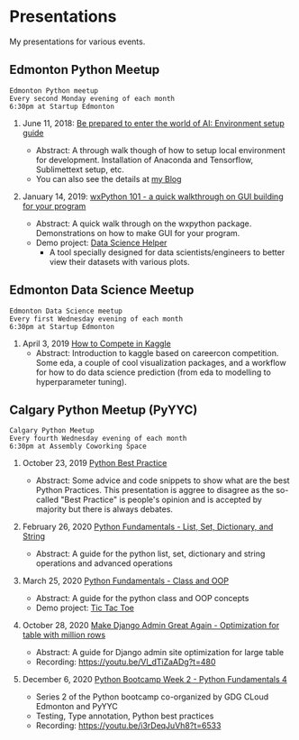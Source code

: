 # Presentations

My presentations for various events.

## Edmonton Python Meetup

    Edmonton Python meetup
    Every second Monday evening of each month
    6:30pm at Startup Edmonton

1. June 11, 2018: [Be prepared to enter the world of AI: Environment setup guide](./Edmonton%20Python%20Meetup/Be%20prepared%20to%20enter%20the%20world%20of%20AI.pdf)
    - Abstract: A through walk though of how to setup local environment for development. Installation of Anaconda and Tensorflow, Sublimettext setup, etc.
    - You can also see the details at [my Blog](https://zmcddn.github.io/the-ultimate-guide-to-setup-multiple-python-environment-with-anaconda-and-sublime-text.html)

2. January 14, 2019: [wxPython 101 - a quick walkthrough on GUI building for your program](./Edmonton%20Python%20Meetup/wxPython%20101.pdf)
    - Abstract: A quick walk through on the wxpython package. Demonstrations on how to make GUI for your program.
    - Demo project: [Data Science Helper](https://github.com/zmcddn/Data-Science-Helper)
        + A tool specially designed for data scientists/engineers to better view their datasets with various plots.


## Edmonton Data Science Meetup

    Edmonton Data Science meetup
    Every first Wednesday evening of each month
    6:30pm at Startup Edmonton

1. April 3, 2019 [How to Compete in Kaggle](./Edmonton%20Data%20Science%20Meetup/How%20to%20compete%20in%20kaggle.pdf)
    - Abstract: Introduction to kaggle based on careercon competition. Some eda, a couple of cool visualization packages, and a workflow for how to do data science prediction (from eda to modelling to hyperparameter tuning).


## Calgary Python Meetup (PyYYC)

    Calgary Python Meetup
    Every fourth Wednesday evening of each month
    6:30pm at Assembly Coworking Space

1. October 23, 2019 [Python Best Practice](./Calgary%20Python%20Meetup%20PyYYC/Python%20Best%20Practice.pdf)
    - Abstract: Some advice and code snippets to show what are the best Python Practices. This presentation is aggree to disagree as the so-called "Best Practice" is people's opinion and is accepted by majority but there is always debates.

2. February 26, 2020 [Python Fundamentals - List, Set, Dictionary, and String](./Calgary%20Python%20Meetup%20PyYYC/Python%20Fundamentals%20-%20list%20set%20dictionary%20and%20string.pdf)
    - Abstract: A guide for the python list, set, dictionary and string operations and advanced operations

3. March 25, 2020 [Python Fundamentals - Class and OOP](./Calgary%20Python%20Meetup%20PyYYC/Python%20Fundamentals%20-%20Class%20and%20OOP.pdf)
    - Abstract: A guide for the python class and OOP concepts
    - Demo project: [Tic Tac Toe](https://github.com/zmcddn/TicTacToe)

4. October 28, 2020 [Make Django Admin Great Again - Optimization for table with million rows](./Calgary%20Python%20Meetup%20PyYYC/Make%20Django%20Admin%20Great%20Again.pdf)
    - Abstract: A guide for Django admin site optimization for large table
    - Recording: https://youtu.be/Vl_dTiZaADg?t=480

5. December 6, 2020 [Python Bootcamp Week 2 - Python Fundamentals 4](https://colab.research.google.com/drive/1DfVjwXt_TsxhcD1UGLiD_KPHYYLiF75E#scrollTo=R12TyFbMXBH3)
    - Series 2 of the Python bootcamp co-organized by GDG CLoud Edmonton and PyYYC
    - Testing, Type annotation, Python best practices
    - Recording: https://youtu.be/i3rDeqJuVh8?t=6533
